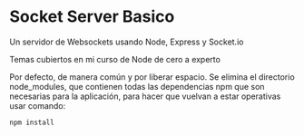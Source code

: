 # Socket Server Basico

Un servidor de Websockets usando Node, Express y Socket.io

Temas cubiertos en mi curso de Node de cero a experto

Por defecto, de manera común y por liberar espacio. Se elimina el directorio node_modules,
que contienen todas las dependencias npm que son necesarias para la aplicación,
para hacer que vuelvan a estar operativas usar comando:

~~~ command
npm install
~~~
